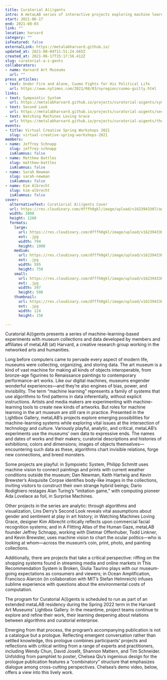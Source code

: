 ```yaml
---
title: Curatorial A(i)gents
intro: A metaLAB series of interactive projects exploring machine learning in, around, and about the Harvard Art Museums
start: 2021-06-17
end: 2021-08-03
link: ""
location: harvard
category: ""
isFeatured: false
externalLink: https://metalabharvard.github.io/
updated_at: 2021-08-04T11:51:24.665Z
created_at: 2021-06-17T15:17:56.412Z
slug: curatorial-a-i-gents
collaborators:
- name: Harvard Art Museums
  url: ""
press_articles:
- text: Under Fire and Alone, Cuomo Fights for His Political Life
  url: https://www.nytimes.com/2021/08/03/nyregion/cuomo-guilty.html
links:
- text: Sympoietic System
  url: https://metalabharvard.github.io/projects/curatorial-aigents/sympoieticsystem/
- text: Second Look
  url: https://metalabharvard.github.io/projects/curatorial-aigents/secondlook/
- text: Watching Machines Loving Grace
  url: https://metalabharvard.github.io/projects/curatorial-aigents/thelovinggrace/
events:
- title: Virtual Creative Spring Workshops 2021
  slug: virtual-creative-spring-workshops-2021
members:
- name: Jeffrey Schnapp
  slug: jeffrey-schnapp
  isAlumnus: false
- name: Matthew Battles
  slug: matthew-battles
  isAlumnus: false
- name: Sarah Newman
  slug: sarah-newman
  isAlumnus: false
- name: Kim Albrecht
  slug: kim-albrecht
  isAlumnus: false
cover:
  alternativeText: Curatiorial A(i)gents Cover
  url: https://res.cloudinary.com/dfffh0gkl/image/upload/v1623943307/agents_ce7bfadd93.jpg
  width: 1000
  height: 1260
  formats:
    large:
      url: https://res.cloudinary.com/dfffh0gkl/image/upload/v1623943308/large_agents_ce7bfadd93.jpg
      ext: .jpg
      width: 794
      height: 1000
    medium:
      url: https://res.cloudinary.com/dfffh0gkl/image/upload/v1623943309/medium_agents_ce7bfadd93.jpg
      ext: .jpg
      width: 595
      height: 750
    small:
      url: https://res.cloudinary.com/dfffh0gkl/image/upload/v1623943309/small_agents_ce7bfadd93.jpg
      ext: .jpg
      width: 397
      height: 500
    thumbnail:
      url: https://res.cloudinary.com/dfffh0gkl/image/upload/v1623943307/thumbnail_agents_ce7bfadd93.jpg
      ext: .jpg
      width: 124
      height: 156

---
```

Curatorial A(i)gents presents a series of machine-learning-based experiments with museum collections and data developed by members and affiliates of metaLAB (at) Harvard, a creative research group working in the networked arts and humanities.

Long before computers came to pervade every aspect of modern life, museums were collecting, organizing, and storing data. The art museum is a kind of vast machine for making all kinds of objects interoperable, from bronze-age figurines to Renaissance paintings to contemporary performance-art works. Like our digital machines, museums engender wonderful experiences—and they’re also engines of bias, power, and invisibility. The term “machine learning” represents a family of systems that use algorithms to find patterns in data inferentially, without explicit instructions. Artists and media makers are experimenting with machine-learning tools to create new kinds of artworks. But roles for machine learning in the art museum are still rare in practice. Presented in the Lightbox Gallery, metaLAB’s projects explore emerging possibilities for machine-learning systems while exploring vital issues at the intersection of technology and culture. Variously playful, analytic, and critical, metaLAB’s experiments use the museums’ own data to expressive ends. The names and dates of works and their makers; curatorial descriptions and histories of exhibitions; colors and dimensions; images of objects themselves—encountering such data as these, algorithms chart invisible relations, forge new connections, and breed monsters.

Some projects are playful: in Sympoietic System, Philipp Schmitt uses machine vision to connect paintings and prints with current weather conditions outside the museum; Dan Newman, Keith Hartwig and Kevin Brewster’s Aixquisite Corpse identifies body-like images in the collections, inviting visitors to construct their own strange hybrid beings; Dario Rodighiero restages Alan Turing’s “imitation game,” with computing pioneer Ada Lovelace as foil, in Surprise Machines.

Other projects in the series are analytic: through algorithms and visualization, Lins Derry’s Second Look reveals vital assumptions about gender and sentiment at play in art history; in Watching Machines Loving Grace, designer Kim Albrecht critically reflects upon commercial facial recognition systems; and in A Flitting Atlas of the Human Gaze, metaLAB founder Jeffrey Schnapp, working with Dietmar Offenhuber, Todd Linkner, and Kevin Brewster, uses machine vision to chart the ocular politics—who is looking at whom—across the museum’s coin, print, photo, and painting collections.

Additionally, there are projects that take a critical perspective: riffing on the shopping systems found in streaming media and online markets in This Recommendation System is Broken, Giulia Taurino plays with our museum-going expectations as consumers and viewers; in Ocean Amplification, Francisco Alarcón (in collaboration with MIT’s Stefan Helmreich) infuses sublime experience with questions about the environmental costs of computation.

The program for Curatorial A(i)gents is scheduled to run as part of an extended metaLAB residency during the Spring 2022 term in the Harvard Art Museums’ Lightbox Gallery. In the meantime, project teams continue to explore and refine their work, their learning deepening about relations between algorithms and curatorial enterprise.

Emerging from that process, the program’s accompanying publication is not a catalogue but a prologue. Reflecting emergent conversation rather than settled knowledge, this prologue combines participants’ projects and reflections with critical writing from a range of experts and practitioners, including Wendy Chun, David Joselit, Shannon Mattern, and Tim Schneider. Unfolding from pamphlet to poster, Chelsea Qiu’s ingenious design for the prologue publication features a “combinatory” structure that emphasizes dialogue among cross-cutting perspectives. Chelsea’s demo video, below, offers a view into this lively work.